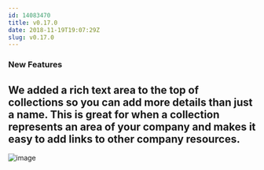```yaml
---
id: 14083470
title: v0.17.0
date: 2018-11-19T19:07:29Z
slug: v0.17.0
---
```

    
### New Features

We added a rich text area to the top of collections so you can add more details than just a name. This is great for when a collection represents an area of your company and makes it easy to add links to other company resources.
---

![image](https://user-images.githubusercontent.com/380914/48729101-9b4a9b80-ebeb-11e8-919c-f12144012351.png)





      